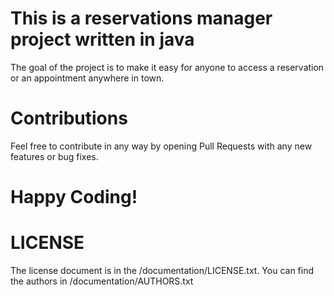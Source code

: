 # This is a reservations manager project written in java
The goal of the project is to make it easy for anyone to access a reservation or an appointment anywhere in town.

# Contributions
Feel free to contribute in any way by opening Pull Requests with any new features or bug fixes.

# Happy Coding!

# LICENSE
The license document is in the /documentation/LICENSE.txt.
You can find the authors in /documentation/AUTHORS.txt
